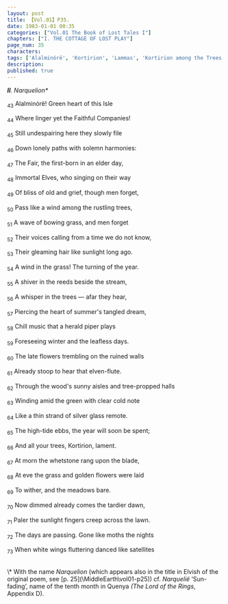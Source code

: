 ```yaml
---
layout: post
title: 【Vol.01】P35.
date: 1983-01-01 00:35
categories: ["Vol.01 The Book of Lost Tales I"]
chapters: ["I. THE COTTAGE OF LOST PLAY"]
page_num: 35
characters: 
tags: ['Alalminórë', 'Kortirion', 'Lammas', 'Kortirion among the Trees', 'The Trees of Kortirion', 'Lord of the Rings, The', 'Faithful Companies', 'Harvest Moon', 'Narquelion']
description: 
published: true
---
```


<I><B>II</B>. Narquelion\*</I>

<SUB>43</SUB> Alalminórë! Green heart of this Isle

<SUB>44</SUB> Where linger yet the Faithful Companies!

<SUB>45</SUB> Still undespairing here they slowly file

<SUB>46</SUB> Down lonely paths with solemn harmonies:

<SUB>47</SUB> The Fair, the first-born in an elder day,

<SUB>48</SUB> Immortal Elves, who singing on their way

<SUB>49</SUB> Of bliss of old and grief, though men forget,

<SUB>50</SUB> Pass like a wind among the rustling trees,

<SUB>51</SUB> A wave of bowing grass, and men forget

<SUB>52</SUB> Their voices calling from a time we do not know,

<SUB>53</SUB> Their gleaming hair like sunlight long ago.

<SUB>54</SUB> A wind in the grass! The turning of the year.

<SUB>55</SUB> A shiver in the reeds beside the stream,

<SUB>56</SUB> A whisper in the trees — afar they hear,

<SUB>57</SUB> Piercing the heart of summer's tangled dream,

<SUB>58</SUB> Chill music that a herald piper plays

<SUB>59</SUB> Foreseeing winter and the leafless days.

<SUB>60</SUB> The late flowers trembling on the ruined walls

<SUB>61</SUB> Already stoop to hear that elven-flute.

<SUB>62</SUB> Through the wood's sunny aisles and tree-propped halls

<SUB>63</SUB> Winding amid the green with clear cold note

<SUB>64</SUB> Like a thin strand of silver glass remote.

<SUB>65</SUB> The high-tide ebbs, the year will soon be spent;

<SUB>66</SUB> And all your trees, Kortirion, lament.

<SUB>67</SUB> At morn the whetstone rang upon the blade,

<SUB>68</SUB> At eve the grass and golden flowers were laid

<SUB>69</SUB> To wither, and the meadows bare.

<SUB>70</SUB> Now dimmed already comes the tardier dawn,

<SUB>71</SUB> Paler the sunlight fingers creep across the lawn.

<SUB>72</SUB> The days are passing. Gone like moths the nights

<SUB>73</SUB> When white wings fluttering danced like satellites

<BR>
\* With the name <I>Narquelion</I> (which appears also in the title in Elvish of the original poem, see [p. 25](\MiddleEarth\vol01-p25)) cf. <I>Narquelië</I> ‘Sun-fading’, name of the tenth month in Quenya <I>(The Lord of the Rings</I>, Appendix D).


